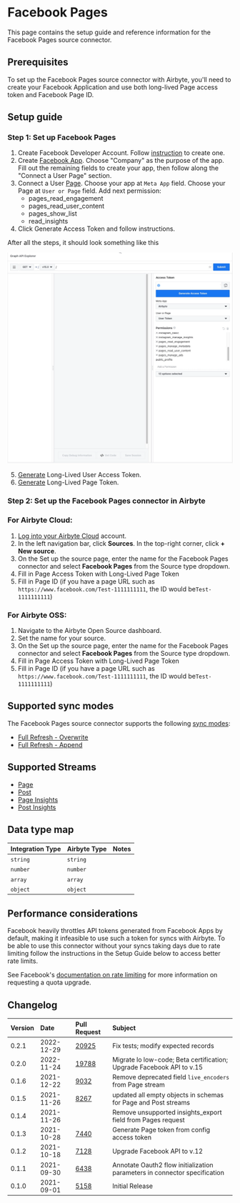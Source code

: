 # Facebook Pages

This page contains the setup guide and reference information for the Facebook Pages source connector.

## Prerequisites

To set up the Facebook Pages source connector with Airbyte, you'll need to create your Facebook Application and use both long-lived Page access token and Facebook Page ID.


## Setup guide
### Step 1: Set up Facebook Pages

1. Create Facebook Developer Account. Follow [instruction](https://developers.facebook.com/async/registration/) to create one.
2. Create [Facebook App](https://developers.facebook.com/apps/). Choose "Company" as the purpose of the app. Fill out the remaining fields to create your app, then follow along the "Connect a User Page" section.
3. Connect a User [Page](https://developers.facebook.com/tools/explorer/). Choose your app at `Meta App` field. Choose your Page at `User or Page` field. Add next permission:
   * pages\_read\_engagement
   * pages\_read\_user\_content 
   * pages\_show\_list
   * read\_insights
4. Click Generate Access Token and follow instructions.

After all the steps, it should look something like this

![](../../.gitbook/assets/facebook-pages-1.png)

5. [Generate](https://developers.facebook.com/docs/facebook-login/guides/access-tokens/get-long-lived#get-a-long-lived-user-access-token) Long-Lived User Access Token.
6. [Generate](https://developers.facebook.com/docs/facebook-login/guides/access-tokens/get-long-lived#long-lived-page-token) Long-Lived Page Token.

### Step 2: Set up the Facebook Pages connector in Airbyte

### For Airbyte Cloud:

1. [Log into your Airbyte Cloud](https://cloud.airbyte.com/workspaces) account.
2. In the left navigation bar, click **Sources**. In the top-right corner, click **+ New source**.
3. On the Set up the source page, enter the name for the Facebook Pages connector and select **Facebook Pages** from the Source type dropdown.
4. Fill in Page Access Token with Long-Lived Page Token
5. Fill in Page ID (if you have a page URL such as `https://www.facebook.com/Test-1111111111`, the ID would be`Test-1111111111`)

### For Airbyte OSS:
1. Navigate to the Airbyte Open Source dashboard.
2. Set the name for your source. 
3. On the Set up the source page, enter the name for the Facebook Pages connector and select **Facebook Pages** from the Source type dropdown.
4. Fill in Page Access Token with Long-Lived Page Token
5. Fill in Page ID (if you have a page URL such as `https://www.facebook.com/Test-1111111111`, the ID would be`Test-1111111111`)

## Supported sync modes

The Facebook Pages source connector supports the following [sync modes](https://docs.airbyte.com/cloud/core-concepts#connection-sync-modes):
* [Full Refresh - Overwrite](https://docs.airbyte.com/understanding-airbyte/glossary#full-refresh-sync)
* [Full Refresh - Append](https://docs.airbyte.com/understanding-airbyte/connections/full-refresh-append)


## Supported Streams

* [Page](https://developers.facebook.com/docs/graph-api/reference/v15.0/page/#overview)
* [Post](https://developers.facebook.com/docs/graph-api/reference/v15.0/page/feed)
* [Page Insights](https://developers.facebook.com/docs/graph-api/reference/v15.0/page/insights)
* [Post Insights](https://developers.facebook.com/docs/graph-api/reference/v15.0/insights)

## Data type map

| Integration Type | Airbyte Type | Notes |
|:-----------------|:-------------|:------|
| `string`         | `string`     |       |
| `number`         | `number`     |       |
| `array`          | `array`      |       |
| `object`         | `object`     |       |



## Performance considerations

Facebook heavily throttles API tokens generated from Facebook Apps by default, making it infeasible to use such a token for syncs with Airbyte. To be able to use this connector without your syncs taking days due to rate limiting follow the instructions in the Setup Guide below to access better rate limits.

See Facebook's [documentation on rate limiting](https://developers.facebook.com/docs/graph-api/overview/rate-limiting) for more information on requesting a quota upgrade.


## Changelog

| Version | Date       | Pull Request                                             | Subject                                                                   |
|:--------|:-----------|:---------------------------------------------------------|:--------------------------------------------------------------------------|
| 0.2.1   | 2022-12-29 | [20925](https://github.com/airbytehq/airbyte/pull/20925) | Fix tests; modify expected records                                        |
| 0.2.0   | 2022-11-24 | [19788](https://github.com/airbytehq/airbyte/pull/19788) | Migrate lo low-code; Beta certification; Upgrade Facebook API to v.15     |
| 0.1.6   | 2021-12-22 | [9032](https://github.com/airbytehq/airbyte/pull/9032)   | Remove deprecated field `live_encoders` from Page stream                  |
| 0.1.5   | 2021-11-26 | [8267](https://github.com/airbytehq/airbyte/pull/8267)   | updated all empty objects in schemas for Page and Post streams            |
| 0.1.4   | 2021-11-26 | [](https://github.com/airbytehq/airbyte/pull/)           | Remove unsupported insights_export field from Pages request               |
| 0.1.3   | 2021-10-28 | [7440](https://github.com/airbytehq/airbyte/pull/7440)   | Generate Page token from config access token                              |
| 0.1.2   | 2021-10-18 | [7128](https://github.com/airbytehq/airbyte/pull/7128)   | Upgrade Facebook API to v.12                                              |
| 0.1.1   | 2021-09-30 | [6438](https://github.com/airbytehq/airbyte/pull/6438)   | Annotate Oauth2 flow initialization parameters in connector specification |
| 0.1.0   | 2021-09-01 | [5158](https://github.com/airbytehq/airbyte/pull/5158)   | Initial Release                                                           |
